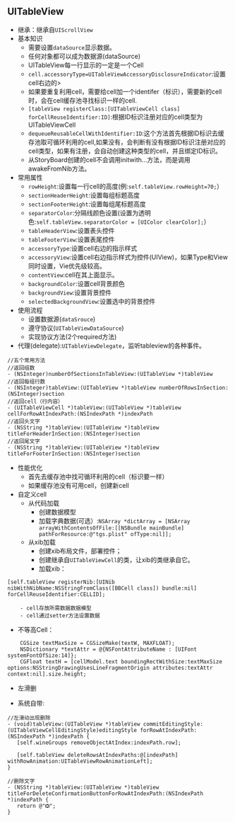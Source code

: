 ## UITableView
* 继承：继承自`UIScrollView`
* 基本知识
    - 需要设置`dataSource`显示数据。
    - 任何对象都可以成为数据源(dataSource)
    - UITableView每一行显示的一定是一个Cell
    - `cell.accessoryType=UITableViewAccessoryDisclosureIndicator`:设置cell右边的>
    - 如果要重复利用cell，需要给cell加一个identifer（标识），需要新的cell时，会在cell缓存池寻找标识一样的cell.
    - `[tableView registerClass:[UITableViewCell class] forCellReuseIdentifier:ID]`:根据ID标识注册对应的cell类型为UITableViewCell
    - `dequeueReusableCellWithIdentifier:ID`:这个方法首先根据ID标识去缓存池取可循环利用的cell,如果没有，会判断有没有根据ID标识注册对应的cell类型，如果有注册，会自动创建这种类型的cell，并且绑定ID标识。
    - 从StoryBoard创建的cell不会调用initwith...方法，而是调用awakeFromNib方法。
* 常用属性
    - `rowHeight`:设置每一行cell的高度(例:`self.tableView.rowHeight=70;`）
    - `sectionHeaderHeight`:设置每组标题高度
    - `sectionFooterHeight`:设置每组尾标题高度
    - `separatorColor`:分隔线颜色设置(设置为透明色:`self.tableView.separatorColor = [UIColor clearColor];`）
    - `tableHeaderView`:设置表头控件
    - `tableFooterView`:设置表尾控件
    - `accessoryType`:设置cell右边的指示样式
    - `accessoryView`:设置cell右边指示样式为控件(UIView)，如果Type和View同时设置，Vie优先级较高。
    - `contentView`:cell在其上面显示。
    - `backgroundColor`:设置cell背景颜色
    - `backgroundView`:设置背景控件
    - `selectedBackgroundView`:设置选中的背景控件
* 使用流程
    + 设置数据源(`dataSrouce`)
    + 遵守协议(`UITableViewDataSource`)
    + 实现协议方法(2个required方法)
* 代理(delegate):`UITableViewDelegate`，监听tableview的各种事件。

```objc
//五个常用方法
//返回组数
- (NSInteger)numberOfSectionsInTableView:(UITableView *)tableView
//返回每组行数
- (NSInteger)tableView:(UITableView *)tableView numberOfRowsInSection:(NSInteger)section
//返回cell（行内容）
- (UITableViewCell *)tableView:(UITableView *)tableView cellForRowAtIndexPath:(NSIndexPath *)indexPath
//返回头文字
- (NSString *)tableView:(UITableView *)tableView titleForHeaderInSection:(NSInteger)section
//返回尾文字
- (NSString *)tableView:(UITableView *)tableView titleForFooterInSection:(NSInteger)section
```
* 性能优化
    - 首先去缓存池中找可循环利用的cell（标识要一样）
    - 如果缓存池没有可用cell，创建新cell
* 自定义cell
    - 从代码加载
        - 创建数据模型
        - 加载字典数据(可选）:`NSArray *dictArray = [NSArray arrayWithContentsOfFile:[[NSBundle mainBundle] pathForResource:@"tgs.plist" ofType:nil]];`
    - 从xib加载
        - 创建xib布局文件，部署控件；
        - 创建继承自`UITableViewCell`的类，让xib的类继承自它。
        - 加载xib：
```objc
[self.tableView registerNib:[UINib nibWithNibName:NSStringFromClass([BBCell class]) bundle:nil] forCellReuseIdentifier:CELLID];
```
        - cell存放所需数据数据模型
        - cell通过setter方法设置数据
* 不等高Cell：
```objc
    CGSize textMaxSize = CGSizeMake(textW, MAXFLOAT);
    NSDictionary *textAttr = @{NSFontAttributeName : [UIFont systemFontOfSize:14]};
    CGFloat textH = [cellModel.text boundingRectWithSize:textMaxSize options:NSStringDrawingUsesLineFragmentOrigin attributes:textAttr context:nil].size.height;
```
* 左滑删
 - 系统自带:
 ```objc
//左滑动出现删除
- (void)tableView:(UITableView *)tableView commitEditingStyle:(UITableViewCellEditingStyle)editingStyle forRowAtIndexPath:(NSIndexPath *)indexPath {
    [self.wineGroups removeObjectAtIndex:indexPath.row];

    [self.tableView deleteRowsAtIndexPaths:@[indexPath] withRowAnimation:UITableViewRowAnimationLeft];
}

//删除文字
- (NSString *)tableView:(UITableView *)tableView titleForDeleteConfirmationButtonForRowAtIndexPath:(NSIndexPath *)indexPath {
    return @"❎";
}
```
